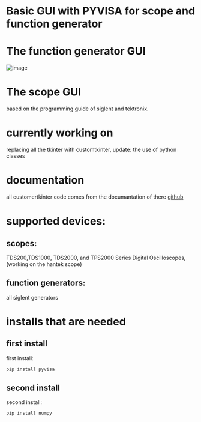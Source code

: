 # Basic GUI with PYVISA for scope and function generator
# The function generator GUI
![image](https://github.com/basktanios/PYVISA_SIGLENT/assets/108866346/6659647c-a9b3-4b3d-a9be-a50931a64af1)



# The scope GUI

based on the programming guide of siglent and tektronix.
# currently working on 
replacing all the tkinter with customtkinter, update: the use of python classes

# documentation
all customertkinter code comes from the documantation of there [github](https://github.com/TomSchimansky/CustomTkinter)

# supported devices:
## scopes:
TDS200,TDS1000, TDS2000, and TPS2000 Series Digital Oscilloscopes, (working on the hantek scope)
## function generators: 
all siglent generators

# installs that are needed 
## first install
first install:
```bash
pip install pyvisa
```
## second install
second install:
```bash
pip install numpy 
```

